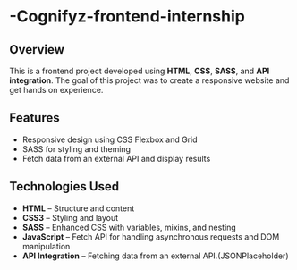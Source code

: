 # -Cognifyz-frontend-internship

## Overview
This is a frontend project developed using **HTML**, **CSS**, **SASS**, and **API integration**. The goal of this project was to create a responsive website and get hands on experience.

## Features
- Responsive design using CSS Flexbox and Grid
- SASS for styling and theming
- Fetch data from an external API and display results


## Technologies Used
- **HTML** – Structure and content
- **CSS3** – Styling and layout
- **SASS** – Enhanced CSS with variables, mixins, and nesting
- **JavaScript** – Fetch API for handling asynchronous requests and DOM manipulation
- **API Integration** – Fetching data from an external API.(JSONPlaceholder)
